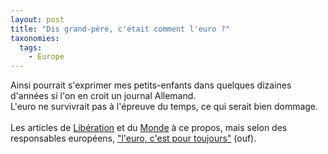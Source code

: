 ```yaml
---
layout: post
title: "Dis grand-père, c'était comment l'euro ?"
taxonomies: 
  tags: 
    - Europe
---
```

Ainsi pourrait s'exprimer mes petits-enfants dans quelques dizaines d'années si l'on en croit un journal Allemand.<br />
L'euro ne survivrait pas à l'épreuve du temps, ce qui serait bien dommage.<br />
<br />
Les articles de <a href="http://www.liberation.fr/page.php?Article=300757">Libération</a> et du <a href="http://www.lemonde.fr/web/article/0,1-0,36-657309,0.html">Monde</a> à ce propos, mais selon des responsables européens, <a href="http://www.liberation.fr/page.php?Article=301405">"l'euro, c'est pour toujours"</a> (ouf).
